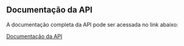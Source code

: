 ## Documentação da API

A documentação completa da API pode ser acessada no link abaixo:

<a href="https://documenter.getpostman.com/view/30948904/2sA3kSoiHp" target="_blank">Documentação da API</a>
